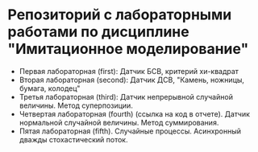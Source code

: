 # Репозиторий с лабораторными работами по дисциплине "Имитационное моделирование"

- Первая лабораторная (first): Датчик БСВ, критерий хи-квадрат
- Вторая лабораторная (second): Датчик ДСВ, "Камень, ножницы, бумага, колодец"
- Третья лабораторная (third): Датчик непрерывной случайной величины. Метод суперпозиции.
- Четвертая лабораторная (fourth) (ссылка на код в отчете). Датчик нормальной случайной величины. Метод суммирования.
- Пятая лабораторная (fifth). Случайные процессы. Асинхронный дважды стохастический поток.
